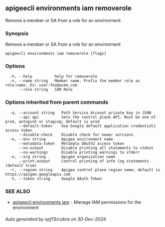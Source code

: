 ## apigeecli environments iam removerole

Remove a member or SA from a role for an environment

### Synopsis

Remove a member or SA from a role for an environment

```
apigeecli environments iam removerole [flags]
```

### Options

```
  -h, --help          help for removerole
  -n, --name string   Member name. Prefix the member role as role:name. Ex: user:foo@acme.com
      --role string   IAM Role
```

### Options inherited from parent commands

```
  -a, --account string   Path Service Account private key in JSON
      --api api          Sets the control plane API. Must be one of prod, autopush or staging; default is prod
      --default-token    Use Google default application credentials access token
      --disable-check    Disable check for newer versions
  -e, --env string       Apigee environment name
      --metadata-token   Metadata OAuth2 access token
      --no-output        Disable printing all statements to stdout
      --no-warnings      Disable printing warnings to stderr
  -o, --org string       Apigee organization name
      --print-output     Control printing of info log statements (default true)
  -r, --region string    Apigee control plane region name; default is https://apigee.googleapis.com
  -t, --token string     Google OAuth Token
```

### SEE ALSO

* [apigeecli environments iam](apigeecli_environments_iam.md)	 - Manage IAM permissions for the environment

###### Auto generated by spf13/cobra on 30-Dec-2024
